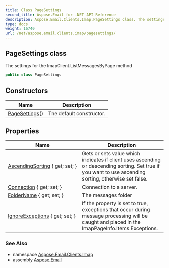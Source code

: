 ```yaml
---
title: Class PageSettings
second_title: Aspose.Email for .NET API Reference
description: Aspose.Email.Clients.Imap.PageSettings class. The settings for the ImapClient.ListMessagesByPage method
type: docs
weight: 16740
url: /net/aspose.email.clients.imap/pagesettings/
---
```

## PageSettings class

The settings for the ImapClient.ListMessagesByPage method

```csharp
public class PageSettings
```

## Constructors

| Name | Description |
| --- | --- |
| [PageSettings](pagesettings/)() | The default constructor. |

## Properties

| Name | Description |
| --- | --- |
| [AscendingSorting](../../aspose.email.clients.imap/pagesettings/ascendingsorting/) { get; set; } | Gets or sets value which indicates if client uses ascending or descending sorting. Set true if you want to use ascending sorting, otherwise set false. |
| [Connection](../../aspose.email.clients.imap/pagesettings/connection/) { get; set; } | Connection to a server. |
| [FolderName](../../aspose.email.clients.imap/pagesettings/foldername/) { get; set; } | The messages folder |
| [IgnoreExceptions](../../aspose.email.clients.imap/pagesettings/ignoreexceptions/) { get; set; } | If the property is set to true, exceptions that occur during message processing will be caught and placed in the ImapPageInfo.Items.Exceptions. |

### See Also

* namespace [Aspose.Email.Clients.Imap](../../aspose.email.clients.imap/)
* assembly [Aspose.Email](../../)


